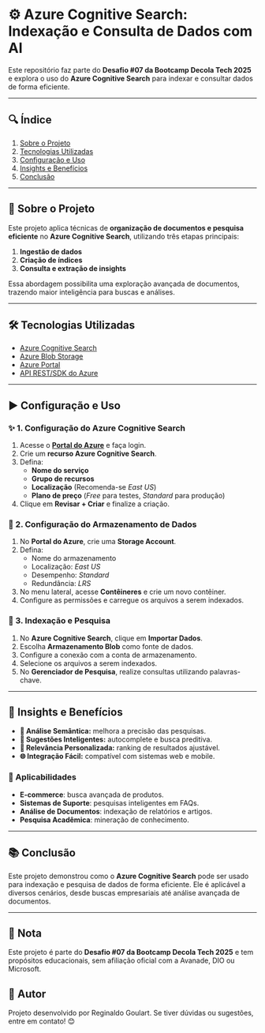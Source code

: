 # ⚙️ Azure Cognitive Search: Indexação e Consulta de Dados com AI

Este repositório faz parte do **Desafio #07 da Bootcamp Decola Tech 2025** e explora o uso do **Azure Cognitive Search** para indexar e consultar dados de forma eficiente.

---

## 🔍 Índice
1. [Sobre o Projeto](#sobre-o-projeto)
2. [Tecnologias Utilizadas](#tecnologias-utilizadas)
3. [Configuração e Uso](#configuração-e-uso)
4. [Insights e Benefícios](#insights-e-beneficios)
5. [Conclusão](#conclusao)

---

## 🚀 Sobre o Projeto
Este projeto aplica técnicas de **organização de documentos e pesquisa eficiente** no **Azure Cognitive Search**, utilizando três etapas principais:
1. **Ingestão de dados**
2. **Criação de índices**
3. **Consulta e extração de insights**

Essa abordagem possibilita uma exploração avançada de documentos, trazendo maior inteligência para buscas e análises.

---

## 🛠️ Tecnologias Utilizadas
- [Azure Cognitive Search](https://azure.microsoft.com/pt-br/products/search/)
- [Azure Blob Storage](https://azure.microsoft.com/pt-br/products/storage/blobs/)
- [Azure Portal](https://portal.azure.com/)
- [API REST/SDK do Azure](https://learn.microsoft.com/en-us/azure/search/search-api-overview)

---

## ▶️ Configuração e Uso
### ✨ 1. Configuração do Azure Cognitive Search
1. Acesse o **[Portal do Azure](https://portal.azure.com/)** e faça login.
2. Crie um **recurso Azure Cognitive Search**.
3. Defina:
   - **Nome do serviço**
   - **Grupo de recursos**
   - **Localização** (Recomenda-se *East US*)
   - **Plano de preço** (*Free* para testes, *Standard* para produção)
4. Clique em **Revisar + Criar** e finalize a criação.

### 📁 2. Configuração do Armazenamento de Dados
1. No **Portal do Azure**, crie uma **Storage Account**.
2. Defina:
   - Nome do armazenamento
   - Localização: *East US*
   - Desempenho: *Standard*
   - Redundância: *LRS*
3. No menu lateral, acesse **Contêineres** e crie um novo contêiner.
4. Configure as permissões e carregue os arquivos a serem indexados.

### 🔎 3. Indexação e Pesquisa
1. No **Azure Cognitive Search**, clique em **Importar Dados**.
2. Escolha **Armazenamento Blob** como fonte de dados.
3. Configure a conexão com a conta de armazenamento.
4. Selecione os arquivos a serem indexados.
5. No **Gerenciador de Pesquisa**, realize consultas utilizando palavras-chave.

---

## 🌟 Insights e Benefícios
- **🔄 Análise Semântica:** melhora a precisão das pesquisas.
- **🎨 Sugestões Inteligentes:** autocomplete e busca preditiva.
- **🎯 Relevância Personalizada:** ranking de resultados ajustável.
- **🌐 Integração Fácil:** compatível com sistemas web e mobile.

### 🔧 Aplicabilidades
- **E-commerce**: busca avançada de produtos.
- **Sistemas de Suporte**: pesquisas inteligentes em FAQs.
- **Análise de Documentos**: indexação de relatórios e artigos.
- **Pesquisa Acadêmica**: mineração de conhecimento.

---

## 📚 Conclusão
Este projeto demonstrou como o **Azure Cognitive Search** pode ser usado para indexação e pesquisa de dados de forma eficiente. Ele é aplicável a diversos cenários, desde buscas empresariais até análise avançada de documentos.

---

## 📝 Nota
Este projeto é parte do **Desafio #07 da Bootcamp Decola Tech 2025** e tem propósitos educacionais, sem afiliação oficial com a Avanade, DIO ou Microsoft.

## 📢 Autor

Projeto desenvolvido por Reginaldo Goulart. Se tiver dúvidas ou sugestões, entre em contato! 😊